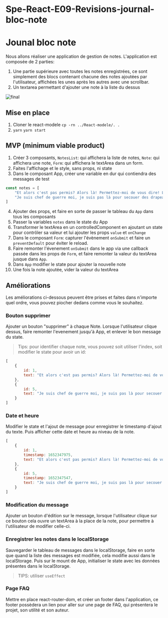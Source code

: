 # Spe-React-E09-Revisions-journal-bloc-note

# Jounal bloc note

Nous allons réaliser une application de gestion de notes. L'application est composée de 2 parties:
1. Une partie supérieure avec toutes les notes enregistrées, ce sont simplement des blocs contenant chacune des notes ajoutées par l'utilisateur, affichées les unes après les autres avec une scrollbar.
2. Un textarea permettant d'ajouter une note à la liste du dessus

![final](./final.png)


## Mise en place
1. Cloner le react-modele `cp -rn ../React-modele/. .`
2. `yarn` `yarn start`


## MVP (minimum viable product)
1. Créer 3 composants, `NotesList`: qui affichera la liste de notes, `Note`: qui affichera une note, `Form`: qui affichera le textArea dans un form.
2. Faites l'affichage et le style, sans props, ni state
3. Dans le composant App, créer une variable en dur qui contiendra des messages de test
```javascript
const notes = [
    "Et alors c'est pas permis? Alors là! Permettez-moi de vous dire! Le coup du mystérieux chevalier gaulois solitaire à la rescousse de l’opprimé. Ca fait vraiment bidon comme légende! Allez-y mollo avec la joie! Ben c’est bien ce que j’ai dit! Provençal le Gaulois… le Galois… Ouais je vois ce que vous voulez dire…",
    "Je suis chef de guerre moi, je suis pas là pour secouer des drapeaux et jouer de la trompette. Mais parce qu’on a des frais! Vous pouvez pas vous rentrer ça dans le crâne? Vous en avez encore beaucoup du sensationnel comme ça? Ah il faut la tenter celle-là! Mais ils ont pas le droit de décider de la retraite eux-mêmes! On l’a dit et redit ça! Alors dites vous que c’est un combat réel et montrez-moi ce que vous avez dans l’slibard!"
]
```
4. Ajouter des props, et faire en sorte de passer le tableau du `App` dans tous les composants
5. Passer la variables `notes` dans le state du App
6. Transformer le textArea en un controlledComponent en ajoutant un state pour contrôler sa valeur et lui ajouter les props `value` et `onChange`
7. Dans le composant `Form`: capturer l'évènement `onSubmit` et faire un `preventDefault` pour éviter le reload.
8. Faire remonter l'évenement `onSubmit` dans le app via une callback passée dans les props de `Form`, et faire remonter la valeur du textArea jusque dans `App`.
9. Dans `App` modifier le state pour ajouter la nouvelle note
10. Une fois la note ajoutée, vider la valeur du textArea

## Améliorations
Les améliorations ci-dessous peuvent être prises et faites dans n'importe quel ordre, vous pouvez piocher dedans comme vous le souhaitez.

### Bouton supprimer
Ajouter un bouton "supprimer" à chaque Note. Lorsque l'utilisateur clique dessus, faire remonter l'evenement jusqu'à App, et enlever le bon message du state.
> Tips: pour identifier chaque note, vous pouvez soit utiliser l'index, soit modifier le state pour avoir un id:
```javascript
[
    {
        id: 1,
        text: "Et alors c'est pas permis? Alors là! Permettez-moi de vous dire! Le coup du mystérieux chevalier gaulois solitaire à la rescousse de l’opprimé. Ca fait vraiment bidon comme légende! Allez-y mollo avec la joie! Ben c’est bien ce que j’ai dit! Provençal le Gaulois… le Galois… Ouais je vois ce que vous voulez dire…"
    }, 
    {
        id: 5,
        text: "Je suis chef de guerre moi, je suis pas là pour secouer des drapeaux et jouer de la trompette. Mais parce qu’on a des frais! Vous pouvez pas vous rentrer ça dans le crâne? Vous en avez encore beaucoup du sensationnel comme ça? Ah il faut la tenter celle-là! Mais ils ont pas le droit de décider de la retraite eux-mêmes! On l’a dit et redit ça! Alors dites vous que c’est un combat réel et montrez-moi ce que vous avez dans l’slibard!"
    }
]
```

### Date et heure
Modifier le state et l'ajout de message pour enregistrer le timestamp d'ajout du texte. Puis afficher cette date et heure au niveau de la note.
```javascript
[
    {
        id: 1,
        timestamp: 1652347975,
        text: "Et alors c'est pas permis? Alors là! Permettez-moi de vous dire! Le coup du mystérieux chevalier gaulois solitaire à la rescousse de l’opprimé. Ca fait vraiment bidon comme légende! Allez-y mollo avec la joie! Ben c’est bien ce que j’ai dit! Provençal le Gaulois… le Galois… Ouais je vois ce que vous voulez dire…"
    }, 
    {
        id: 5,
        timestamp: 1652347547,
        text: "Je suis chef de guerre moi, je suis pas là pour secouer des drapeaux et jouer de la trompette. Mais parce qu’on a des frais! Vous pouvez pas vous rentrer ça dans le crâne? Vous en avez encore beaucoup du sensationnel comme ça? Ah il faut la tenter celle-là! Mais ils ont pas le droit de décider de la retraite eux-mêmes! On l’a dit et redit ça! Alors dites vous que c’est un combat réel et montrez-moi ce que vous avez dans l’slibard!"
    }
]
```

### Modification du message
Ajouter un bouton d'édition sur le message, lorsque l'utilisateur clique sur ce bouton cela ouvre un textArea à la place de la note, pour permettre à l'utilisateur de modifier celle-ci.

### Enregistrer les notes dans le localStorage
Sauvegarder le tableau de messages dans le localStorage, faire en sorte que quand la liste des messages est modifiée, cela modifie aussi dans le localStorage. Puis sur le mount de App, initialiser le state avec les données présentes dans le localStorage.
> TIPS: utiliser `useEffect`

### Page FAQ
Mettre en place react-router-dom, et créer un footer dans l'application, ce footer possèdera un lien pour aller sur une page de FAQ, qui présentera le projet, son utilité et son auteur.